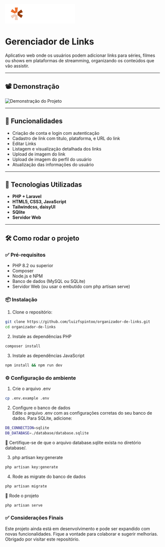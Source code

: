 ![Logo do Projeto](./.github/logo.png)


# Gerenciador de Links

Aplicativo web onde os usuários podem adicionar links para séries, filmes ou shows em plataformas de streamming, organizando os conteúdos que vão assistir.

---

## 📽️ Demonstração

![Demonstração do Projeto](./.github/gerenciador-de-link.gif)

---

## 🚀 Funcionalidades

- Criação de conta e login com autenticação
- Cadastro de link com titulo, plataforma, e URL do link
- Editar Links
- Listagem e visualização detalhada dos links
- Upload de imagem do link
- Upload de imagem do perfil do usuário
- Atualização das informações do usuário

---

## 🧰 Tecnologias Utilizadas

- **PHP + Laravel**
- **HTML5, CSS3, JavaScript**
- **Tailwindcss, daisyUI**
- **SQlite**
- **Servidor Web**

---

## 🛠️ Como rodar o projeto

### ✅ Pré-requisitos

- PHP 8.2 ou superior
- Composer
- Node.js e NPM
- Banco de dados (MySQL ou SQLite)
- Servidor Web (ou usar o embutido com php artisan serve)


### 📦 Instalação

1. Clone o repositório:

```bash
git clone https://github.com/luizfspintoo/organizador-de-links.git
cd organizador-de-links

```

2. Instale as dependências PHP
```bash
composer install
```

3. Instale as dependências JavaScript
```bash
npm install && npm run dev
```

### ⚙ Configuração do ambiente

1. Crie o arquivo .env

```bash
cp .env.example .env
```

2. Configure o banco de dados <br>
Edite o arquivo .env com as configurações corretas do seu banco de dados.
Para SQLite, adicione:
```bash
DB_CONNECTION=sqlite
DB_DATABASE=./database/database.sqlite
```
📌 Certifique-se de que o arquivo database.sqlite exista no diretório database/.

3. php artisan key:generate
```bash
php artisan key:generate
```

4. Rode as migrate do banco de dados
```bash
php artisan migrate
```

🚀 Rode o projeto
```bash
php artisan serve
```

### ✅ Considerações Finais

Este projeto ainda está em desenvolvimento e pode ser expandido com novas funcionalidades. Fique a vontade para colaborar e sugerir melhorias.
Obrigado por visitar este repositório.
